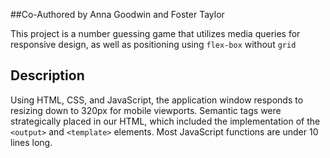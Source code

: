 ##Co-Authored by Anna Goodwin and Foster Taylor

This project is a number guessing game that utilizes media queries for responsive design, as well as positioning using `flex-box` without `grid`

## Description
Using HTML, CSS, and JavaScript, the application window responds to resizing down to 320px for mobile viewports. 
Semantic tags were strategically placed in our HTML, which included the implementation of the `<output>` and `<template>` 
elements. Most JavaScript functions are under 10 lines long.
